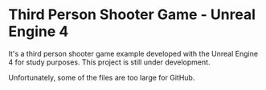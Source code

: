 # Third Person Shooter Game - Unreal Engine 4

It's a third person shooter game example developed with the Unreal Engine 4 for study purposes. This project is still under development.

Unfortunately, some of the files are too large for GitHub.
